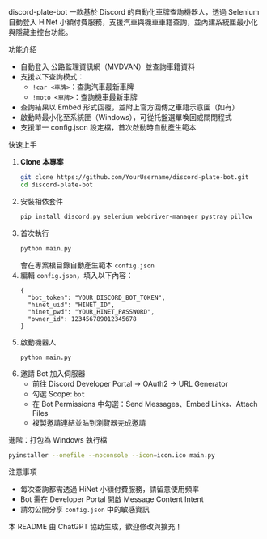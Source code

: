 discord-plate-bot
一款基於 Discord 的自動化車牌查詢機器人，透過 Selenium 自動登入 HiNet 小額付費服務，支援汽車與機車車籍查詢，並內建系統匣最小化與隱藏主控台功能。

功能介紹
- 自動登入 公路監理資訊網（MVDVAN）並查詢車籍資料
- 支援以下查詢模式：
  - `!car <車牌>`：查詢汽車最新車牌
  - `!moto <車牌>`：查詢機車最新車牌
- 查詢結果以 Embed 形式回覆，並附上官方回傳之車籍示意圖（如有）
- 啟動時最小化至系統匣（Windows），可從托盤選單喚回或關閉程式
- 支援單一 config.json 設定檔，首次啟動時自動產生範本

快速上手
1. **Clone 本專案**
   ```bash
   git clone https://github.com/YourUsername/discord-plate-bot.git
   cd discord-plate-bot
   ```
2. 安裝相依套件
   ```bash
   pip install discord.py selenium webdriver-manager pystray pillow
   ```
3. 首次執行
   ```bash
   python main.py
   ```
   會在專案根目錄自動產生範本 `config.json`
4. 編輯 `config.json`，填入以下內容：
   ```jsonc
   {
     "bot_token": "YOUR_DISCORD_BOT_TOKEN",
     "hinet_uid": "HINET_ID",
     "hinet_pwd": "YOUR_HINET_PASSWORD",
     "owner_id": 123456789012345678
   }
   ```
5. 啟動機器人
   ```bash
   python main.py
   ```
6. 邀請 Bot 加入伺服器
   - 前往 Discord Developer Portal → OAuth2 → URL Generator
   - 勾選 Scope: `bot`
   - 在 Bot Permissions 中勾選：Send Messages、Embed Links、Attach Files
   - 複製邀請連結並貼到瀏覽器完成邀請

進階：打包為 Windows 執行檔
```bash
pyinstaller --onefile --noconsole --icon=icon.ico main.py
```

注意事項
- 每次查詢都需透過 HiNet 小額付費服務，請留意使用頻率
- Bot 需在 Developer Portal 開啟 Message Content Intent
- 請勿公開分享 `config.json` 中的敏感資訊

本 README 由 ChatGPT 協助生成，歡迎修改與擴充！
